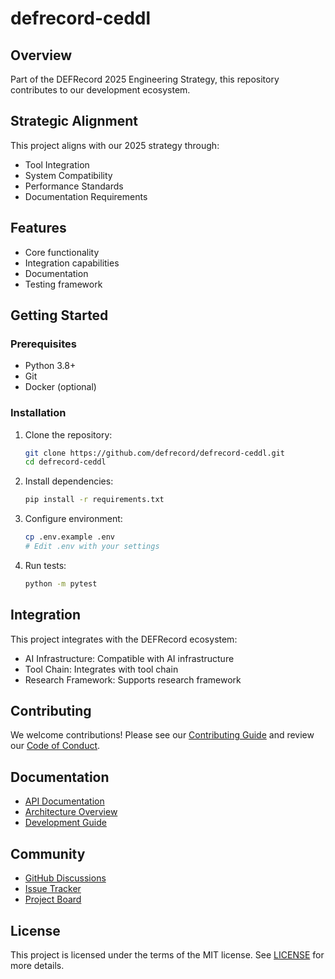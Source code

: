 # defrecord-ceddl

## Overview
Part of the DEFRecord 2025 Engineering Strategy, this repository contributes to our development ecosystem.

## Strategic Alignment
This project aligns with our 2025 strategy through:
- Tool Integration
- System Compatibility
- Performance Standards
- Documentation Requirements

## Features
- Core functionality
- Integration capabilities
- Documentation
- Testing framework

## Getting Started
### Prerequisites
- Python 3.8+
- Git
- Docker (optional)

### Installation
1. Clone the repository:
   ```bash
   git clone https://github.com/defrecord/defrecord-ceddl.git
   cd defrecord-ceddl
   ```

2. Install dependencies:
   ```bash
   pip install -r requirements.txt
   ```

3. Configure environment:
   ```bash
   cp .env.example .env
   # Edit .env with your settings
   ```

4. Run tests:
   ```bash
   python -m pytest
   ```

## Integration
This project integrates with the DEFRecord ecosystem:
- AI Infrastructure: Compatible with AI infrastructure
- Tool Chain: Integrates with tool chain
- Research Framework: Supports research framework

## Contributing
We welcome contributions! Please see our [Contributing Guide](CONTRIBUTING.md) and review our [Code of Conduct](CODE_OF_CONDUCT.md).

## Documentation
- [API Documentation](docs/API.md)
- [Architecture Overview](docs/ARCHITECTURE.md)
- [Development Guide](docs/DEVELOPMENT.md)

## Community
- [GitHub Discussions](https://github.com/defrecord/defrecord-ceddl/discussions)
- [Issue Tracker](https://github.com/defrecord/defrecord-ceddl/issues)
- [Project Board](https://github.com/orgs/defrecord/projects?query=is%3Aopen)

## License
This project is licensed under the terms of the MIT license. See [LICENSE](LICENSE) for more details.
